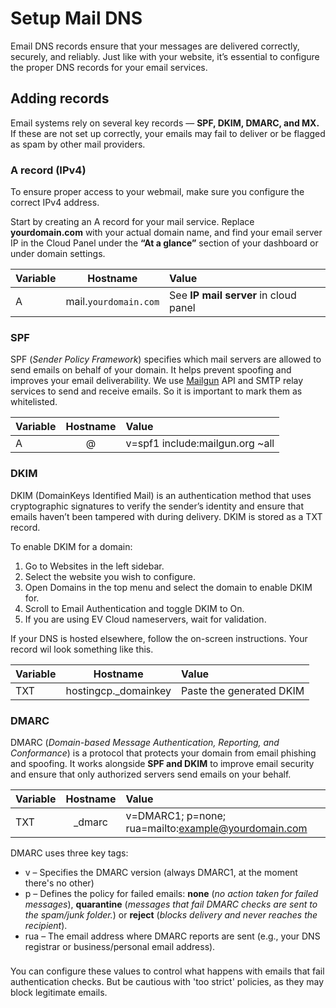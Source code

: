 # Setup Mail DNS

Email DNS records ensure that your messages are delivered correctly, securely, and reliably.
Just like with your website, it’s essential to configure the proper DNS records for your email services.


## Adding records

Email systems rely on several key records — **SPF, DKIM, DMARC, and MX.**
If these are not set up correctly, your emails may fail to deliver or be flagged as spam by other mail providers.

### A record (IPv4)

To ensure proper access to your webmail, make sure you configure the correct IPv4 address.

Start by creating an A record for your mail service.
Replace **yourdomain.com** with your actual domain name, and find your email server IP in the Cloud Panel under the **“At a glance”** section of your dashboard or under domain settings.

| Variable | Hostname | Value |
|-----------|:-----------:|:-----------|
| A | mail.`yourdomain.com` | See **IP mail server** in cloud panel |



### SPF

SPF (*Sender Policy Framework*) specifies which mail servers are allowed to send emails on behalf of your domain.
It helps prevent spoofing and improves your email deliverability. We use [Mailgun](https://www.mailgun.com/) API and SMTP relay services to send and receive emails. So it is important to mark them as whitelisted.


| Variable | Hostname | Value |
|-----------|:-----------:|:-----------|
| A | @ | v=spf1 include:mailgun.org ~all |




### DKIM

DKIM (DomainKeys Identified Mail) is an authentication method that uses cryptographic signatures to verify the sender’s identity and ensure that emails haven’t been tampered with during delivery. DKIM is stored as a TXT record.

To enable DKIM for a domain:

1. Go to Websites in the left sidebar.
2. Select the website you wish to configure.
3. Open Domains in the top menu and select the domain to enable DKIM for.
4. Scroll to Email Authentication and toggle DKIM to On.
5. If you are using EV Cloud nameservers, wait for validation.
  
If your DNS is hosted elsewhere, follow the on-screen instructions. 
Your record wil look something like this.

| Variable | Hostname | Value |
|-----------|:-----------:|:-----------|
| TXT | hostingcp._domainkey | Paste the generated DKIM |




### DMARC

DMARC (*Domain-based Message Authentication, Reporting, and Conformance*) is a protocol that protects your domain from email phishing and spoofing.
It works alongside **SPF and DKIM** to improve email security and ensure that only authorized servers send emails on your behalf.

| Variable | Hostname | Value |
|-----------|:-----------:|:-----------|
| TXT | _dmarc |  v=DMARC1; p=none; rua=mailto:example@yourdomain.com |


DMARC uses three key tags:
- v – Specifies the DMARC version (always DMARC1, at the moment there's no other)
- p – Defines the policy for failed emails: **none** (*no action taken for failed messages*), **quarantine** (*messages that fail DMARC checks are sent to the spam/junk folder.*) or **reject** (*blocks delivery and never reaches the recipient*).
- rua – The email address where DMARC reports are sent (e.g., your DNS registrar or business/personal email address).


<div class="tip custom-block" style="padding-top: 8px">
You can configure these values to control what happens with emails that fail authentication checks. But be cautious with 'too strict' policies, as they may block legitimate emails.
</div>



